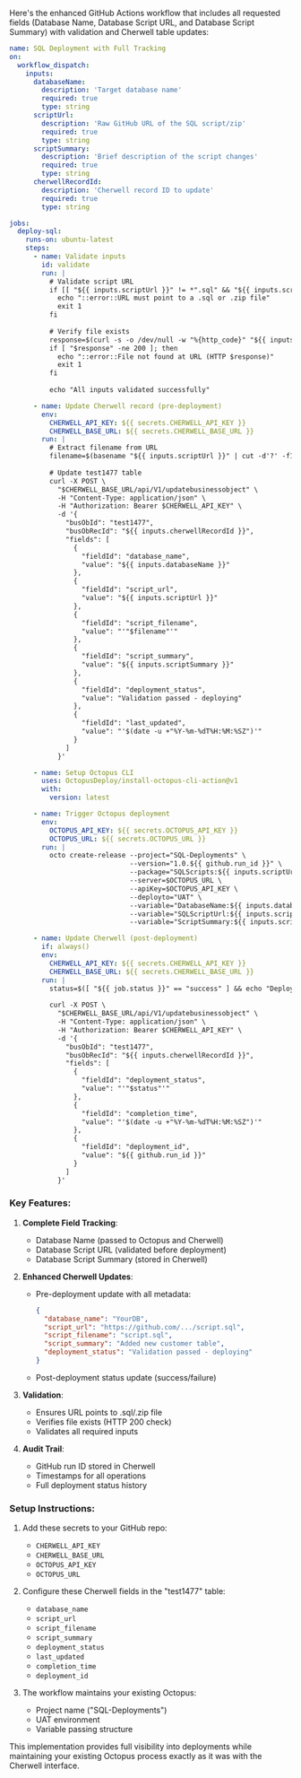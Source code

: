 Here's the enhanced GitHub Actions workflow that includes all requested fields (Database Name, Database Script URL, and Database Script Summary) with validation and Cherwell table updates:

```yaml
name: SQL Deployment with Full Tracking
on:
  workflow_dispatch:
    inputs:
      databaseName:
        description: 'Target database name'
        required: true
        type: string
      scriptUrl:
        description: 'Raw GitHub URL of the SQL script/zip'
        required: true
        type: string
      scriptSummary:
        description: 'Brief description of the script changes'
        required: true
        type: string
      cherwellRecordId:
        description: 'Cherwell record ID to update'
        required: true
        type: string

jobs:
  deploy-sql:
    runs-on: ubuntu-latest
    steps:
      - name: Validate inputs
        id: validate
        run: |
          # Validate script URL
          if [[ "${{ inputs.scriptUrl }}" != *".sql" && "${{ inputs.scriptUrl }}" != *".zip" ]]; then
            echo "::error::URL must point to a .sql or .zip file"
            exit 1
          fi
          
          # Verify file exists
          response=$(curl -s -o /dev/null -w "%{http_code}" "${{ inputs.scriptUrl }}")
          if [ "$response" -ne 200 ]; then
            echo "::error::File not found at URL (HTTP $response)"
            exit 1
          fi
          
          echo "All inputs validated successfully"

      - name: Update Cherwell record (pre-deployment)
        env:
          CHERWELL_API_KEY: ${{ secrets.CHERWELL_API_KEY }}
          CHERWELL_BASE_URL: ${{ secrets.CHERWELL_BASE_URL }}
        run: |
          # Extract filename from URL
          filename=$(basename "${{ inputs.scriptUrl }}" | cut -d'?' -f1)
          
          # Update test1477 table
          curl -X POST \
            "$CHERWELL_BASE_URL/api/V1/updatebusinessobject" \
            -H "Content-Type: application/json" \
            -H "Authorization: Bearer $CHERWELL_API_KEY" \
            -d '{
              "busObId": "test1477",
              "busObRecId": "${{ inputs.cherwellRecordId }}",
              "fields": [
                {
                  "fieldId": "database_name",
                  "value": "${{ inputs.databaseName }}"
                },
                {
                  "fieldId": "script_url",
                  "value": "${{ inputs.scriptUrl }}"
                },
                {
                  "fieldId": "script_filename",
                  "value": "'"$filename"'"
                },
                {
                  "fieldId": "script_summary",
                  "value": "${{ inputs.scriptSummary }}"
                },
                {
                  "fieldId": "deployment_status",
                  "value": "Validation passed - deploying"
                },
                {
                  "fieldId": "last_updated",
                  "value": "'$(date -u +"%Y-%m-%dT%H:%M:%SZ")'"
                }
              ]
            }'

      - name: Setup Octopus CLI
        uses: OctopusDeploy/install-octopus-cli-action@v1
        with:
          version: latest

      - name: Trigger Octopus deployment
        env:
          OCTOPUS_API_KEY: ${{ secrets.OCTOPUS_API_KEY }}
          OCTOPUS_URL: ${{ secrets.OCTOPUS_URL }}
        run: |
          octo create-release --project="SQL-Deployments" \
                              --version="1.0.${{ github.run_id }}" \
                              --package="SQLScripts:${{ inputs.scriptUrl }}" \
                              --server=$OCTOPUS_URL \
                              --apiKey=$OCTOPUS_API_KEY \
                              --deployto="UAT" \
                              --variable="DatabaseName:${{ inputs.databaseName }}" \
                              --variable="SQLScriptUrl:${{ inputs.scriptUrl }}" \
                              --variable="ScriptSummary:${{ inputs.scriptSummary }}"

      - name: Update Cherwell (post-deployment)
        if: always()
        env:
          CHERWELL_API_KEY: ${{ secrets.CHERWELL_API_KEY }}
          CHERWELL_BASE_URL: ${{ secrets.CHERWELL_BASE_URL }}
        run: |
          status=$([ "${{ job.status }}" == "success" ] && echo "Deployed successfully" || echo "Deployment failed")
          
          curl -X POST \
            "$CHERWELL_BASE_URL/api/V1/updatebusinessobject" \
            -H "Content-Type: application/json" \
            -H "Authorization: Bearer $CHERWELL_API_KEY" \
            -d '{
              "busObId": "test1477",
              "busObRecId": "${{ inputs.cherwellRecordId }}",
              "fields": [
                {
                  "fieldId": "deployment_status",
                  "value": "'"$status"'"
                },
                {
                  "fieldId": "completion_time",
                  "value": "'$(date -u +"%Y-%m-%dT%H:%M:%SZ")'"
                },
                {
                  "fieldId": "deployment_id",
                  "value": "${{ github.run_id }}"
                }
              ]
            }'
```

### Key Features:

1. **Complete Field Tracking**:
   - Database Name (passed to Octopus and Cherwell)
   - Database Script URL (validated before deployment)
   - Database Script Summary (stored in Cherwell)

2. **Enhanced Cherwell Updates**:
   - Pre-deployment update with all metadata:
     ```json
     {
       "database_name": "YourDB",
       "script_url": "https://github.com/.../script.sql",
       "script_filename": "script.sql",
       "script_summary": "Added new customer table",
       "deployment_status": "Validation passed - deploying"
     }
     ```
   - Post-deployment status update (success/failure)

3. **Validation**:
   - Ensures URL points to .sql/.zip file
   - Verifies file exists (HTTP 200 check)
   - Validates all required inputs

4. **Audit Trail**:
   - GitHub run ID stored in Cherwell
   - Timestamps for all operations
   - Full deployment status history

### Setup Instructions:

1. Add these secrets to your GitHub repo:
   - `CHERWELL_API_KEY`
   - `CHERWELL_BASE_URL`
   - `OCTOPUS_API_KEY`
   - `OCTOPUS_URL`

2. Configure these Cherwell fields in the "test1477" table:
   - `database_name`
   - `script_url`
   - `script_filename`
   - `script_summary`
   - `deployment_status`
   - `last_updated`
   - `completion_time`
   - `deployment_id`

3. The workflow maintains your existing Octopus:
   - Project name ("SQL-Deployments")
   - UAT environment
   - Variable passing structure

This implementation provides full visibility into deployments while maintaining your existing Octopus process exactly as it was with the Cherwell interface.
